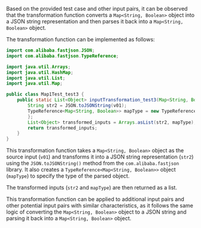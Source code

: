 Based on the provided test case and other input pairs, it can be observed that the transformation function converts a `Map<String, Boolean>` object into a JSON string representation and then parses it back into a `Map<String, Boolean>` object.

The transformation function can be implemented as follows:

```java
import com.alibaba.fastjson.JSON;
import com.alibaba.fastjson.TypeReference;

import java.util.Arrays;
import java.util.HashMap;
import java.util.List;
import java.util.Map;

public class Map1Test_test3 {
    public static List<Object> inputTransformation_test3(Map<String, Boolean> v01) {
        String str2 = JSON.toJSONString(v01);
        TypeReference<Map<String, Boolean>> mapType = new TypeReference<Map<String, Boolean>>() {
        };
        List<Object> transformed_inputs = Arrays.asList(str2, mapType);
        return transformed_inputs;
    }
}
```

This transformation function takes a `Map<String, Boolean>` object as the source input (`v01`) and transforms it into a JSON string representation (`str2`) using the `JSON.toJSONString()` method from the `com.alibaba.fastjson` library. It also creates a `TypeReference<Map<String, Boolean>>` object (`mapType`) to specify the type of the parsed object.

The transformed inputs (`str2` and `mapType`) are then returned as a list.

This transformation function can be applied to additional input pairs and other potential input pairs with similar characteristics, as it follows the same logic of converting the `Map<String, Boolean>` object to a JSON string and parsing it back into a `Map<String, Boolean>` object.